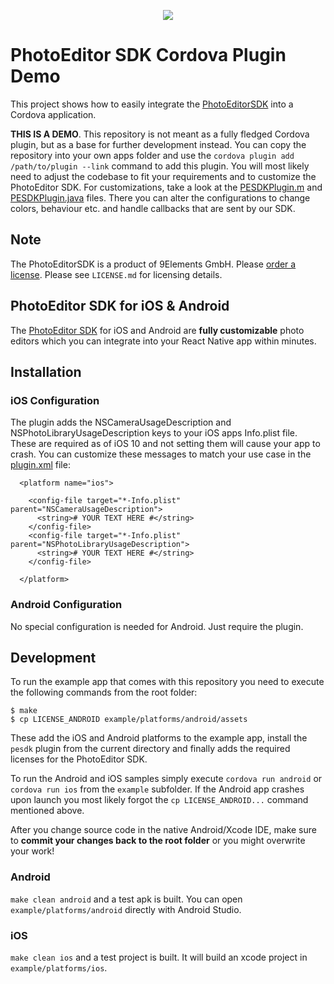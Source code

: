 <p align="center">
  <img src="http://static.photoeditorsdk.com/logo.png" />
</p>

# PhotoEditor SDK Cordova Plugin Demo
This project shows how to easily integrate the [PhotoEditorSDK](https://www.photoeditorsdk.com?utm_source=Github&utm_medium=PESDK&utm_term=Cordova-Demo) into a Cordova application.

**THIS IS A DEMO**. This repository is not meant as a fully fledged Cordova plugin, but as a base for further development instead. You can copy the repository into your own apps folder and use the `cordova plugin add /path/to/plugin --link` command to add this plugin. You will most likely need to adjust the codebase to fit your requirements and to customize the PhotoEditor SDK. For customizations, take a look at the [PESDKPlugin.m](src/ios/PESDKPlugin.m) and [PESDKPlugin.java](src/android/PESDKPlugin.java) files. There you can alter the configurations to change colors, behaviour etc. and handle callbacks that are sent by our SDK. 

## Note 
The PhotoEditorSDK is a product of 9Elements GmbH. 
Please [order a license](https://www.photoeditorsdk.com/pricing#contact/?utm_source=Github&utm_medium=PESDK&utm_term=Cordova-Demo). Please see `LICENSE.md` for licensing details.

## PhotoEditor SDK for iOS & Android
The [PhotoEditor SDK](https://www.photoeditorsdk.com/?utm_source=Github&utm_medium=PESDK&utm_term=Cordova-Demo) for iOS and Android are **fully customizable** photo editors which you can integrate into your React Native app within minutes.

## Installation

### iOS Configuration

The plugin adds the NSCameraUsageDescription and NSPhotoLibraryUsageDescription keys to your iOS apps Info.plist file. These are required as of iOS 10 and not setting them will cause your app to crash.
You can customize these messages to match your use case in the [plugin.xml](plugin.xml) file:

```
  <platform name="ios">
  
    <config-file target="*-Info.plist" parent="NSCameraUsageDescription">
      <string># YOUR TEXT HERE #</string>
    </config-file>
    <config-file target="*-Info.plist" parent="NSPhotoLibraryUsageDescription">
      <string># YOUR TEXT HERE #</string>
    </config-file>
    
  </platform>
```

### Android Configuration

No special configuration is needed for Android. Just require the plugin.

## Development

To run the example app that comes with this repository you need to execute the following commands from the root folder:
```
$ make
$ cp LICENSE_ANDROID example/platforms/android/assets
```
These add the iOS and Android platforms to the example app, install the `pesdk` plugin from the current directory and finally adds the required licenses for the PhotoEditor SDK.

To run the Android and iOS samples simply execute `cordova run android` or `cordova run ios` from the `example` subfolder. If the Android app crashes upon launch you most likely forgot the `cp LICENSE_ANDROID...` command mentioned above.

After you change source code in the native Android/Xcode IDE, make sure to **commit your changes back to the root folder** or you might overwrite your work! 

### Android
`make clean android` and a test apk is built. You can open `example/platforms/android` directly with Android Studio.
### iOS
`make clean ios` and a test project is built. It will build an xcode project in `example/platforms/ios`.
